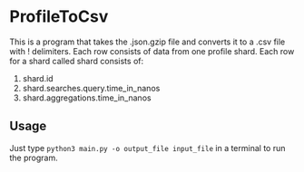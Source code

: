 # ProfileToCsv
This is a program that takes the .json.gzip file and converts it to a .csv file with ! delimiters. Each row consists of data from one profile shard. Each row for a shard called shard consists of:
1. shard.id
2. shard.searches.query.time_in_nanos
3. shard.aggregations.time_in_nanos

## Usage
Just type `python3 main.py -o output_file input_file` in a terminal to run the program. 
